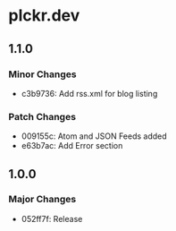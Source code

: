 # plckr.dev

## 1.1.0

### Minor Changes

- c3b9736: Add rss.xml for blog listing

### Patch Changes

- 009155c: Atom and JSON Feeds added
- e63b7ac: Add Error section

## 1.0.0

### Major Changes

- 052ff7f: Release
